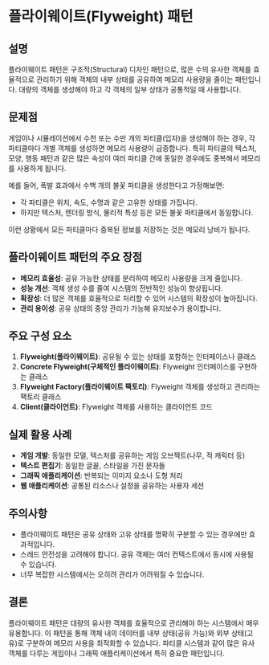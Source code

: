 # 플라이웨이트(Flyweight) 패턴

## 설명
플라이웨이트 패턴은 구조적(Structural) 디자인 패턴으로, 많은 수의 유사한 객체를 효율적으로 관리하기 위해 객체의 내부 상태를 공유하여 메모리 사용량을 줄이는 패턴입니다. 대량의 객체를 생성해야 하고 각 객체의 일부 상태가 공통적일 때 사용합니다.

## 문제점
게임이나 시뮬레이션에서 수천 또는 수만 개의 파티클(입자)을 생성해야 하는 경우, 각 파티클마다 개별 객체를 생성하면 메모리 사용량이 급증합니다. 특히 파티클의 텍스처, 모양, 행동 패턴과 같은 많은 속성이 여러 파티클 간에 동일한 경우에도 중복해서 메모리를 사용하게 됩니다.

예를 들어, 폭발 효과에서 수백 개의 불꽃 파티클을 생성한다고 가정해보면:
- 각 파티클은 위치, 속도, 수명과 같은 고유한 상태를 가집니다.
- 하지만 텍스처, 렌더링 방식, 물리적 특성 등은 모든 불꽃 파티클에서 동일합니다.

이런 상황에서 모든 파티클마다 중복된 정보를 저장하는 것은 메모리 낭비가 됩니다.

## 플라이웨이트 패턴의 주요 장점
- **메모리 효율성**: 공유 가능한 상태를 분리하여 메모리 사용량을 크게 줄입니다.
- **성능 개선**: 객체 생성 수를 줄여 시스템의 전반적인 성능이 향상됩니다.
- **확장성**: 더 많은 객체를 효율적으로 처리할 수 있어 시스템의 확장성이 높아집니다.
- **관리 용이성**: 공유 상태의 중앙 관리가 가능해 유지보수가 용이합니다.

## 주요 구성 요소
1. **Flyweight(플라이웨이트)**: 공유될 수 있는 상태를 포함하는 인터페이스나 클래스
2. **Concrete Flyweight(구체적인 플라이웨이트)**: Flyweight 인터페이스를 구현하는 클래스
3. **Flyweight Factory(플라이웨이트 팩토리)**: Flyweight 객체를 생성하고 관리하는 팩토리 클래스
4. **Client(클라이언트)**: Flyweight 객체를 사용하는 클라이언트 코드

## 실제 활용 사례
- **게임 개발**: 동일한 모델, 텍스처를 공유하는 게임 오브젝트(나무, 적 캐릭터 등)
- **텍스트 편집기**: 동일한 글꼴, 스타일을 가진 문자들
- **그래픽 애플리케이션**: 반복되는 이미지 요소나 도형 처리
- **웹 애플리케이션**: 공통된 리소스나 설정을 공유하는 사용자 세션

## 주의사항
- 플라이웨이트 패턴은 공유 상태와 고유 상태를 명확히 구분할 수 있는 경우에만 효과적입니다.
- 스레드 안전성을 고려해야 합니다. 공유 객체는 여러 컨텍스트에서 동시에 사용될 수 있습니다.
- 너무 복잡한 시스템에서는 오히려 관리가 어려워질 수 있습니다.

## 결론
플라이웨이트 패턴은 대량의 유사한 객체를 효율적으로 관리해야 하는 시스템에서 매우 유용합니다. 이 패턴을 통해 객체 내의 데이터를 내부 상태(공유 가능)와 외부 상태(고유)로 구분하여 메모리 사용을 최적화할 수 있습니다. 파티클 시스템과 같이 많은 유사 객체를 다루는 게임이나 그래픽 애플리케이션에서 특히 중요한 패턴입니다.